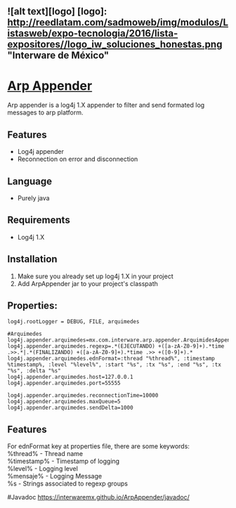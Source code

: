 ![alt text][logo]
[logo]: http://reedlatam.com/sadmoweb/img/modulos/Listasweb/expo-tecnologia/2016/lista-expositores//logo_iw_soluciones_honestas.png "Interware de México"
-----
# [Arp Appender](http://www.interware.com.mx)   

Arp appender is a log4j 1.X appender to filter and send formated log messages to arp platform.

## Features
* Log4j appender
* Reconnection on error and disconnection

## Language
 * Purely java

## Requirements
 * Log4j 1.X

## Installation
1. Make sure you already set up log4j 1.X in your project
2. Add ArpAppender jar to your project's classpath

## Properties:
```
log4j.rootLogger = DEBUG, FILE, arquimedes

#Arquimedes
log4j.appender.arquimedes=mx.com.interware.arp.appender.ArquimidesAppender
log4j.appender.arquimedes.regexp=.*(EJECUTANDO) +([a-zA-Z0-9]+).*time .>>.*|.*(FINALIZANDO) +([a-zA-Z0-9]+).*time .>> +([0-9]+).*
log4j.appender.arquimedes.ednFormat=:thread "%thread%", :timestamp %timestamp%, :level "%level%", :start "%s", :tx "%s", :end "%s", :tx "%s", :delta "%s"
log4j.appender.arquimedes.host=127.0.0.1
log4j.appender.arquimedes.port=55555

log4j.appender.arquimedes.reconnectionTime=10000
log4j.appender.arquimedes.maxQueue=5
log4j.appender.arquimedes.sendDelta=1000
```

## Features
For ednFormat key at properties file, there are some keywords:  
%thread% - Thread name  
%timestamp% - Timestamp of logging  
%level% - Logging level  
%mensaje% - Logging Message  
%s - Strings associated to regexp groups  


#Javadoc
https://interwaremx.github.io/ArpAppender/javadoc/

